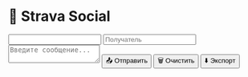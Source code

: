 <html lang="en">
<head>
  <meta charset="UTF-8" />
  <meta name="viewport" content="width=device-width, initial-scale=1.0" />
  <title>Strava Social</title>
  <link rel="stylesheet" href="strava.css" />
  <script src="https://www.gstatic.com/firebasejs/8.10.0/firebase-app.js"></script>
  <script src="https://www.gstatic.com/firebasejs/8.10.0/firebase-database.js"></script>
  <script src="strava.js"></script>
</head>
<body>
  <h1>💬 Strava Social</h1>
  <input type="text" id="username" readonly />
  <input type="text" id="recipient" placeholder="Получатель" />
  <textarea id="message" placeholder="Введите сообщение..."></textarea>
  <button onclick="encryptMessage()">📤 Отправить</button>
  <button onclick="clearMessages()">🗑 Очистить</button>
  <button onclick="exportMessages()">⬇️ Экспорт</button>
  <ul id="chatList"></ul>
  <div id="result"></div>

  <script src="https://www.gstatic.com/firebasejs/8.10.0/firebase-app.js"></script>
  <script src="https://www.gstatic.com/firebasejs/8.10.0/firebase-database.js"></script>
  <script src="strava.js"></script>
</body>
</html>
